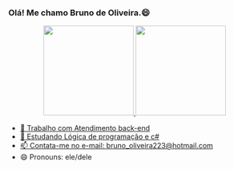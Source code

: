 ### Olá! Me chamo Bruno de Oliveira.😄

<div align="center">
  <a href="https://github.com/rafaballerini">
  <img height="180em" src="https://github-readme-stats.vercel.app/api?username=bernardino537&show_icons=true&theme=dracula&include_all_commits=true&count_private=true"/>
  <img height="180em" src="https://github-readme-stats.vercel.app/api/top-langs/?username=bernardino537&layout=compact&langs_count=7&theme=dracula"/>
</div>

- 🔭 Trabalho com Atendimento back-end
- 🌱 Estudando Lógica de programação e c#
- 📫 Contata-me no e-mail: bruno_oliveira223@hotmail.com
- 😄 Pronouns: ele/dele
